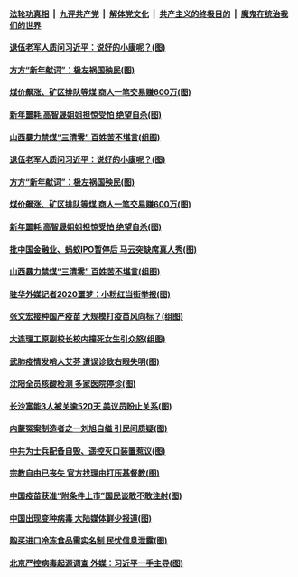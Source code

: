 

####  [法轮功真相](../../../../basic/blob/master/README.md?t=01031531) &nbsp;|&nbsp; [九评共产党](../../../../9ping.md/blob/master/README.md?t=01031531) &nbsp;|&nbsp; [解体党文化](../../../../jtdwh.md/blob/master/README.md?t=01031531)  &nbsp;|&nbsp; [共产主义的终极目的](../../../../gczydzjmd.md/blob/master/README.md?t=01031531) &nbsp;|&nbsp; [魔鬼在统治我们的世界](../../../../mgztzwmdsj.md/blob/master/README.md?t=01031531) 

#### [退伍老军人质问习近平：说好的小康呢？(图)](../pages/p1/957897.md?t=01031531) 

#### [方方“新年献词”：极左祸国殃民(图)](../pages/p1/957864.md?t=01031531) 

#### [煤价飙涨、矿区排队等煤 商人一笔交易赚600万(图)](../pages/p1/957895.md?t=01031531) 

#### [新年噩耗 高智晟姐姐担惊受怕 绝望自杀(图)](../pages/p1/957873.md?t=01031531) 


#### [山西暴力禁煤“三清零” 百姓苦不堪言(组图)](../pages/p1/957821.md?t=01031531) 

#### [退伍老军人质问习近平：说好的小康呢？(图)](../pages/p1/957897.md?t=01031531) 

#### [方方“新年献词”：极左祸国殃民(图)](../pages/p1/957864.md?t=01031531) 

#### [煤价飙涨、矿区排队等煤 商人一笔交易赚600万(图)](../pages/p1/957895.md?t=01031531) 

#### [新年噩耗 高智晟姐姐担惊受怕 绝望自杀(图)](../pages/p1/957873.md?t=01031531) 


#### [批中国金融业、蚂蚁IPO暂停后 马云突缺席真人秀(图)](../pages/p1/957867.md?t=01031531) 

#### [山西暴力禁煤“三清零” 百姓苦不堪言(组图)](../pages/p1/957821.md?t=01031531) 

#### [驻华外媒记者2020噩梦：小粉红当街举报(图)](../pages/p1/957837.md?t=01031531) 

#### [张文宏接种国产疫苗 大规模打疫苗风向标？(组图)](../pages/p1/957832.md?t=01031531) 

#### [大连理工原副校长校内撞死女生引众怒(组图)](../pages/p1/957827.md?t=01031531) 

#### [武肺疫情发哨人艾芬 遭误诊致右眼失明(图)](../pages/p1/957803.md?t=01031531) 

#### [沈阳全员核酸检测 多家医院停诊(图)](../pages/p1/957786.md?t=01031531) 

#### [长沙富能3人被关逾520天 美议员盼止关系(图)](../pages/p1/957759.md?t=01031531) 

#### [内蒙冤案制造者之一刘旭自缢 引民间质疑(图)](../pages/p1/957752.md?t=01031531) 

#### [中共为士兵配备自毁、遥控灭口装置惹议(图)](../pages/p1/957737.md?t=01031531) 

#### [宗教自由已丧失 官方找理由打压基督教(图)](../pages/p1/957718.md?t=01031531) 

#### [中国疫苗获准“附条件上市”国民谈敢不敢注射(图)](../pages/p1/957664.md?t=01031531) 

#### [中国出现变种病毒 大陆媒体鲜少报道(图)](../pages/p1/957690.md?t=01031531) 

#### [购买进口冷冻食品需实名制 民忧信息泄露(图)](../pages/p1/957716.md?t=01031531) 

#### [北京严控病毒起源调查 外媒：习近平一手主导(图)](../pages/p1/957707.md?t=01031531) 

